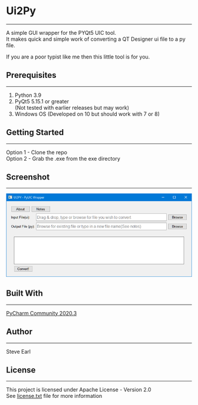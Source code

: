 # Ui2Py

___

A simple GUI wrapper for the PYQt5 UIC tool.  
It makes quick and simple work of converting a QT Designer ui file to a py file.   

If you are a poor typist like me then this little tool is for you.

## Prerequisites

___
1. Python 3.9  
2. PyQt5 5.15.1 or greater  
(Not tested with earlier releases but may work)  
3. Windows OS (Developed on 10 but should work with 7 or 8)

## Getting Started

___
Option 1 - Clone the repo  
Option 2 - Grab the .exe from the exe directory  

## Screenshot
___
![img.png](screenshot.png)

## Built With
___
[PyCharm Community 2020.3](https://www.jetbrains.com/pycharm/)  

## Author
___
Steve Earl

## License
___
This project is licensed under Apache License - Version 2.0  
See [license.txt](License.txt) file for more information

